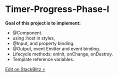 # Timer-Progress-Phase-I

**Goal of this project is to implement:**

- @Component.
- using :host in styles,
- @Input, and property binding.
- @Output, event Emitter and event binding.
- Lifecycle methods: onInit, onChange, onDestroy.
- Template reference variables.

[Edit on StackBlitz ⚡️](https://stackblitz.com/edit/angular-12-starter-project-daidh-5uua4e)
